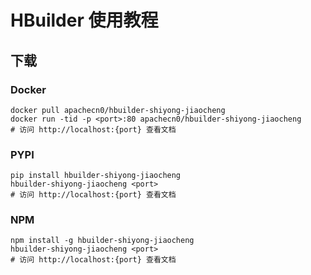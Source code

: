 # HBuilder 使用教程

## 下载

### Docker

```
docker pull apachecn0/hbuilder-shiyong-jiaocheng
docker run -tid -p <port>:80 apachecn0/hbuilder-shiyong-jiaocheng
# 访问 http://localhost:{port} 查看文档
```

### PYPI

```
pip install hbuilder-shiyong-jiaocheng
hbuilder-shiyong-jiaocheng <port>
# 访问 http://localhost:{port} 查看文档
```

### NPM

```
npm install -g hbuilder-shiyong-jiaocheng
hbuilder-shiyong-jiaocheng <port>
# 访问 http://localhost:{port} 查看文档
```